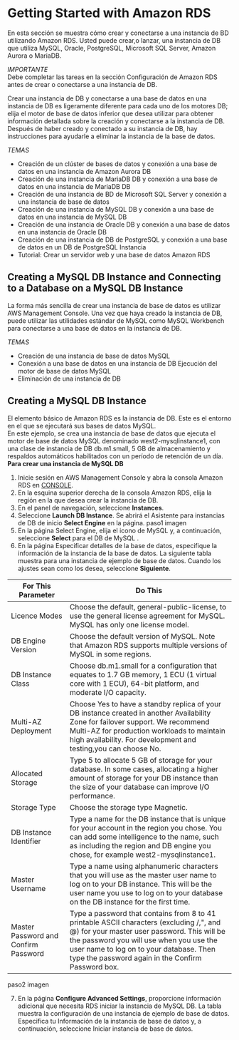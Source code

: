 # Getting Started with Amazon RDS

En esta sección se muestra cómo crear y conectarse a una instancia de BD utilizando Amazon RDS. Usted puede crear,o lanzar, una instancia de DB que utiliza MySQL, Oracle, PostgreSQL, Microsoft SQL Server, Amazon Aurora o MariaDB.

*IMPORTANTE*   
Debe completar las tareas en la sección Configuración de Amazon RDS antes de crear o conectarse a una instancia de DB.

Crear una instancia de DB y conectarse a una base de datos en una instancia de DB es ligeramente diferente para cada uno de los motores DB; elija el motor de base de datos inferior que desea utilizar para obtener información detallada sobre la creación y conectarse a la instancia de DB. Después de haber creado y conectado a su instancia de DB, hay instrucciones para ayudarle a eliminar la instancia de la base de datos.

*TEMAS*

* Creación de un clúster de bases de datos y conexión a una base de datos en una instancia de Amazon Aurora DB 
* Creación de una instancia de MariaDB DB y conexión a una base de datos en una instancia de MariaDB DB 
* Creación de una instancia de BD de Microsoft SQL Server y conexión a una instancia de base de datos 
* Creación de una instancia de MySQL DB y conexión a una base de datos en una instancia de MySQL DB 
* Creación de una instancia de Oracle DB y conexión a una base de datos en una instancia de Oracle DB 
* Creación de una instancia de DB de PostgreSQL y conexión a una base de datos en un DB de PostgreSQL Instancia 
* Tutorial: Crear un servidor web y una base de datos Amazon RDS 

## Creating a MySQL DB Instance and Connecting to a Database on a MySQL DB Instance

La forma más sencilla de crear una instancia de base de datos es utilizar AWS Management Console. Una vez que haya creado la instancia de DB, puede utilizar las utilidades estándar de MySQL como MySQL Workbench para conectarse a una base de datos en la instancia de DB.

*TEMAS*
* Creación de una instancia de base de datos MySQL 
* Conexión a una base de datos en una instancia de DB Ejecución del motor de base de datos MySQL 
* Eliminación de una instancia de DB

## Creating a MySQL DB Instance
El elemento básico de Amazon RDS es la instancia de DB. Este es el entorno en el que se ejecutará sus bases de datos MySQL.   
En este ejemplo, se crea una instancia de base de datos que ejecuta el motor de base de datos MySQL denominado west2-mysqlinstance1, con una clase de instancia de DB db.m1.small, 5 GB de almacenamiento y respaldos automáticos habilitados con un período de retención de un día.   
**Para crear una instancia de MySQL DB**
1. Inicie sesión en AWS Management Console y abra la consola Amazon RDS en [CONSOLE](https://console.aws.amazon.com/rds/).
2. En la esquina superior derecha de la consola Amazon RDS, elija la región en la que desea crear la instancia de DB.
3. En el panel de navegación, seleccione **Instances**.
4. Seleccione **Launch DB Instance**. Se abrirá el Asistente para instancias de DB de inicio **Select Engine** en la página.
paso1 imagen
5. En la página Select Engine, elija el icono de MySQL y, a continuación, seleccione **Select** para el DB de MySQL .
6. En la página Especificar detalles de la base de datos, especifique la información de la instancia de la base de datos. La siguiente tabla muestra para una instancia de ejemplo de base de datos. Cuando los ajustes sean como los desea, seleccione **Siguiente**. 

| For This Parameter | Do This |
| --- | --- |
| Licence Modes | Choose the default, general-public-license, to use the general license agreement for MySQL. MySQL has only one license model. |
| DB Engine Version | Choose the default version of MySQL. Note that Amazon RDS supports multiple versions of MySQL in some regions. |
| DB Instance Class | Choose db.m1.small for a configuration that equates to 1.7 GB memory, 1 ECU (1 virtual core with 1 ECU), 64-bit platform, and moderate I/O capacity. |
| Multi-AZ Deployment | Choose Yes to have a standby replica of your DB instance created in another Availability Zone for failover support. We recommend Multi-AZ for production workloads to maintain high availability. For development and testing,you can choose No. |
| Allocated Storage | Type 5 to allocate 5 GB of storage for your database. In some cases, allocating a higher amount of storage for your DB instance than the size of your database can improve I/O performance. |
| Storage Type | Choose the storage type Magnetic. |
| DB Instance Identifier | Type a name for the DB instance that is unique for your account in the region you chose. You can add some intelligence to the name, such as including the region and DB engine you chose, for example west2-mysqlinstance1. |
| Master Username | Type a name using alphanumeric characters that you will use as the master user name to log on to your DB instance. This will be the user name you use to log on to your database on the DB instance for the first time. |
| Master Password and Confirm Password | Type a password that contains from 8 to 41 printable ASCII characters (excluding /,", and @) for your master user password. This will be the password you will use when you use the user name to log on to your database. Then type the password again in the Confirm Password box. |

paso2 imagen

7. En la página **Configure Advanced Settings**, proporcione información adicional que necesita RDS iniciar la instancia de MySQL DB. La tabla muestra la configuración de una instancia de ejemplo de base de datos. Especifica tu Información de la instancia de base de datos y, a continuación, seleccione Iniciar instancia de base de datos.

